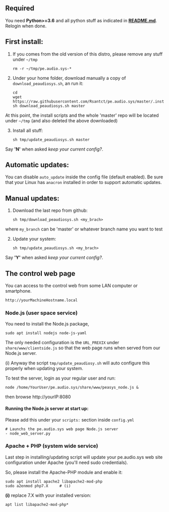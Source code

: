 ## Required

You need **Python>=3.6** and all python stuff as indicated in **[README.md](https://github.com/Rsantct/pe.audio.sys/blob/master/pre.di.c/README.md)**. Relogin when done.

## First install:

1) If you comes from the old version of this distro, please remove any stuff under `~/tmp` 

    `rm -r ~/tmp/pe.audio.sys-*`

2) Under your home folder, download manually a copy of `download_peaudiosys.sh`, an run it:

    ```
    cd
    wget https://raw.githubusercontent.com/Rsantct/pe.audio.sys/master/.install/download_peaudiosys.sh
    sh download_peaudiosys.sh master
    ```
At this point, the install scripts and the whole 'master' repo will be located under `~/tmp` (and also deleted the above downloaded)

3) Install all stuff:

    `sh tmp/update_peaudiosys.sh master`

Say **'N'** when asked *keep your current config?*.


## Automatic updates:

You can disable `auto_update` inside the config file (default enabled). Be sure that your Linux has `anacron` installed in order to support automatic updates.

## Manual updates:
 
1) Download the last repo from github:

    `sh tmp/download_peaudiosys.sh <my_brach>`

where `my_branch` can be 'master' or whatever branch name you want to test

2) Update your system:

    `sh tmp/update_peaudiosys.sh <my_brach>`

Say **'Y'** when asked *keep your current config?*.



## The control web page

You can access to the control web from some LAN computer or smartphone.

    http://yourMachineHostname.local

### Node.js (user space service)

You need to install the Node.js package, 

    sudo apt install nodejs node-js-yaml


The only needed configuration is the `URL_PREXIX` under `share/www/clientside.js` so that the web page runs when served from our Node.js server.

(i) Anyway the script `tmp/update_peaudiosy.sh` will auto configure this properly when updating your system.


To test the server, login as your regular user and run:

    node /home/YourUser/pe.audio.sys/share/www/peasys_node.js &

then browse http://yourIP:8080

#### Running the Node.js server at start up:

Please add this under your `scripts:` section inside `config.yml`

    # Launchs the pe.audio.sys web page Node.js server
    - node_web_server.py


### Apache + PHP (system wide service)

Last step in installing/updating script will update your pe.audio.sys web site configuration under Apache (you'll need sudo credentials).

So, please install the Apache-PHP module and enable it:

    sudo apt install apache2 libapache2-mod-php
    sudo a2enmod php7.X     # (i)
    
**(i)** replace 7.X with your installed version:

    apt list libapache2-mod-php*
